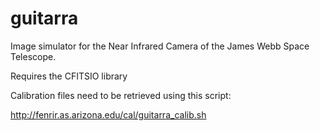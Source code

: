 # guitarra
Image simulator for the Near Infrared Camera of the James Webb Space Telescope.

Requires the CFITSIO library

Calibration files need to be retrieved using this script: 

http://fenrir.as.arizona.edu/cal/guitarra_calib.sh
